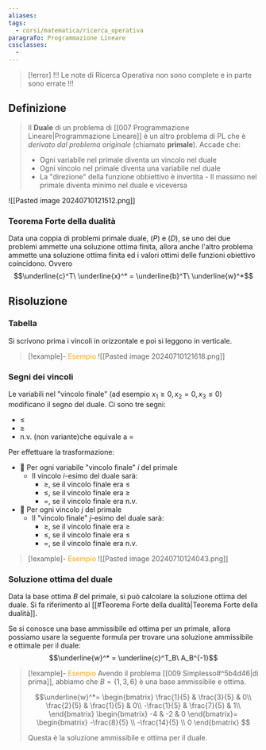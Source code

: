 ```yaml
---
aliases:
tags:
  - corsi/matematica/ricerca_operativa
paragrafo: Programmazione Lineare
cssclasses:
  - 
---
```

> [!error] !!! Le note di Ricerca Operativa non sono complete e in parte sono errate !!!

## Definizione
>Il **Duale** di un problema di [[007 Programmazione Lineare|Programmazione Lineare]] è un altro problema di PL che è *derivato dal problema originale* (chiamato **primale**). Accade che:
>- Ogni variabile nel primale diventa un vincolo nel duale
>- Ogni vincolo nel primale diventa una variabile nel duale
>- La "direzione" della funzione obbiettivo è invertita - Il massimo nel primale diventa minimo nel duale e viceversa

![[Pasted image 20240710121512.png]]

### Teorema Forte della dualità
Data una coppia di problemi primale duale, $(P)$ e $(D)$, se uno dei due problemi ammette una soluzione ottima finita, allora anche l'altro problema ammette una soluzione ottima finita ed i valori ottimi delle funzioni obiettivo coincidono. Ovvero $$\underline{c}^T\ \underline{x}^* = \underline{b}^T\ \underline{w}^*$$


## Risoluzione
### Tabella
Si scrivono prima i vincoli in orizzontale e poi si leggono in verticale.

> [!example]- <font color="orange">Esempio</font>
>![[Pasted image 20240710121618.png]]

### Segni dei vincoli
Le variabili nel "vincolo finale" (ad esempio $x_1\geq0, x_2=0,x_3\leq0$) modificano il segno del duale.
Ci sono tre segni:
- $\leq$
- $\geq$
- $\text{n.v.}$ (non variante)che equivale a $=$

Per effettuare la trasformazione:
- 🔁 Per ogni variabile "vincolo finale" $i$ del primale
	- Il vincolo $i$-esimo del duale sarà:
		- $\geq$, se il vincolo finale era $\leq$
		- $\leq$, se il vincolo finale era $\geq$
		- $=$, se il vincolo finale era $\text{n.v.}$
- 🔁 Per ogni vincolo $j$ del primale
	- Il "vincolo finale" $j$-esimo del duale sarà:
		- $\geq$, se il vincolo finale era $\geq$
		- $\leq$, se il vincolo finale era $\leq$
		- $=$, se il vincolo finale era $\text{n.v.}$

> [!example]- <font color="orange">Esempio</font>
>![[Pasted image 20240710124043.png]]


### Soluzione ottima del duale
Data la base ottima $B$ del primale, si può calcolare la soluzione ottima del duale. Si fa riferimento al [[#Teorema Forte della dualità|Teorema Forte della dualità]].

Se si conosce una base ammissibile ed ottima per un primale, allora possiamo usare la seguente formula per trovare una soluzione ammissibile e ottimale per il duale:
$$\underline{w}^* = \underline{c}^T_B\ A_B^{-1}$$

> [!example]- <font color="orange">Esempio</font>
>Avendo il problema [[009 Simplesso#^5b4d46|di prima]], abbiamo che $B=\{1, 3, 6\}$ è una base ammissibile e ottima.
>
>$$\underline{w}^*=
>\begin{bmatrix}
>\frac{1}{5} & \frac{3}{5} & 0\\
>\frac{2}{5} & \frac{1}{5} & 0\\
>-\frac{1}{5} & \frac{7}{5} & 1\\
>\end{bmatrix}
>\begin{bmatrix}
>-4 & -2 & 0
>\end{bmatrix}=
>\begin{bmatrix}
>-\frac{8}{5} \\
>-\frac{14}{5} \\
>0
>\end{bmatrix}
>$$
>
>Questa è la soluzione ammissibile e ottima per il duale.

